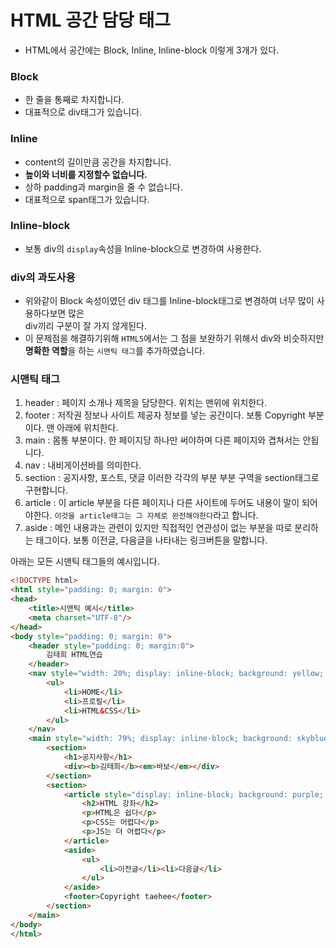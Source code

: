 # HTML 공간 담당 태그
- HTML에서 공간에는 Block, Inline, Inline-block 이렇게 3개가 있다.

### Block
- 한 줄을 통째로 차지합니다.
- 대표적으로 div태그가 있습니다.

### Inline
- content의 길이만큼 공간을 차지합니다.
- **높이와 너비를 지정할수 없습니다.**
- 상하 padding과 margin을 줄 수 없습니다.
- 대표적으로 span태그가 있습니다.

### Inline-block
- 보통 div의 `display`속성을 Inline-block으로 변경하여 사용한다.

### div의 과도사용
- 위와같이 Block 속성이였던 div 태그를 Inline-block태그로 변경하여 너무 많이 사용하다보면 많은  
div끼리 구분이 잘 가지 않게된다.
- 이 문제점을 해결하기위해 `HTML5`에서는 그 점을 보완하기 위해서 div와 비슷하지만 **명확한 역할**을 하는 `시맨틱 태그`를 추가하였습니다.

### 시맨틱 태그

1. header : 페이지 소개나 제목을 담당한다. 위치는 맨위에 위치한다.
1. footer : 저작권 정보나 사이트 제공자 정보를 넣는 공간이다. 보통 Copyright 부분이다. 맨 아래에 위치한다.
1. main : 몸통 부분이다. 한 페이지당 하나만 써야하며 다른 페이지와 겹쳐서는 안됩니다.
1. nav : 내비게이션바를 의미한다.
1. section : 공지사항, 포스트, 댓글 이러한 각각의 부분 부분 구역을 section태그로 구현합니다.
1. article : 이 article 부분을 다른 페이지나 다른 사이트에 두어도 내용이 말이 되어야한다. `이것을 article태그는 그 자체로 완전해야한다`라고 합니다.
1. aside : 메인 내용과는 관련이 있지만 직접적인 연관성이 없는 부분을 따로 분리하는 태그이다. 보통 이전글, 다음글을 나타내는 링크버튼을 말합니다.

아래는 모든 시맨틱 태그들의 예시입니다.
```html
<!DOCTYPE html>
<html style="padding: 0; margin: 0">
<head>
    <title>시맨틱 예시</title>
    <meta charset="UTF-8"/>
</head>
<body style="padding: 0; margin: 0">
    <header style="padding: 0; margin:0">
        김태희 HTML연습
    </header>
    <nav style="width: 20%; display: inline-block; background: yellow; vertical-align: top; height: 100%">
        <ul>
            <li>HOME</li>
            <li>프로필</li>
            <li>HTML&CSS</li>
        </ul>
    </nav>
    <main style="width: 79%; display: inline-block; background: skyblue; height: 100%">
        <section>
            <h1>공지사항</h1>
            <div><b>김태희</b><em>바보</em></div>
        </section>
        <section>
            <article style="display: inline-block; background: purple; height: 100%">
                <h2>HTML 강좌</h2>
                <p>HTML은 쉽다</p>
                <p>CSS는 어렵다</p>
                <p>JS는 더 어렵다</p>
            </article>
            <aside>
                <ul>
                    <li>이전글</li><li>다음글</li>
                </ul>
            </aside>
            <footer>Copyright taehee</footer>
        </section>
    </main>
</body>
</html>
```
